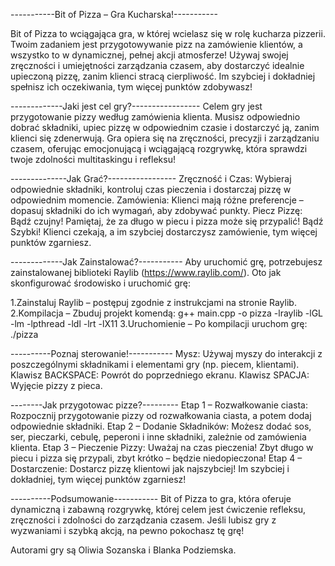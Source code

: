 -----------Bit of Pizza – Gra Kucharska!-----------

Bit of Pizza to wciągająca gra, w której wcielasz się w rolę kucharza pizzerii. Twoim zadaniem jest przygotowywanie pizz na zamówienie klientów, a wszystko to w dynamicznej, pełnej akcji atmosferze! Używaj swojej zręczności i umiejętności zarządzania czasem, aby dostarczyć idealnie upieczoną pizzę, zanim klienci stracą cierpliwość. Im szybciej i dokładniej spełnisz ich oczekiwania, tym więcej punktów zdobywasz!

-------------Jaki jest cel gry?-----------------
Celem gry jest przygotowanie pizzy według zamówienia klienta. Musisz odpowiednio dobrać składniki, upiec pizzę w odpowiednim czasie i dostarczyć ją, zanim klienci się zdenerwują. Gra opiera się na zręczności, precyzji i zarządzaniu czasem, oferując emocjonującą i wciągającą rozgrywkę, która sprawdzi twoje zdolności multitaskingu i refleksu!

--------------Jak Grać?-----------------
Zręczność i Czas: Wybieraj odpowiednie składniki, kontroluj czas pieczenia i dostarczaj pizzę w odpowiednim momencie.
Zamówienia: Klienci mają różne preferencje – dopasuj składniki do ich wymagań, aby zdobywać punkty.
Piecz Pizzę: Bądź czujny! Pamiętaj, że za długo w piecu i pizza może się przypalić!
Bądź Szybki! Klienci czekają, a im szybciej dostarczysz zamówienie, tym więcej punktów zgarniesz.

-------------Jak Zainstalować?-----------
Aby uruchomić grę, potrzebujesz zainstalowanej biblioteki Raylib (https://www.raylib.com/). Oto jak skonfigurować środowisko i uruchomić grę:

1.Zainstaluj Raylib – postępuj zgodnie z instrukcjami na stronie Raylib.
2.Kompilacja – Zbuduj projekt komendą:
g++ main.cpp -o pizza -lraylib -lGL -lm -lpthread -ldl -lrt -lX11
3.Uruchomienie – Po kompilacji uruchom grę:
./pizza

----------Poznaj sterowanie!-----------
Mysz: Używaj myszy do interakcji z poszczególnymi składnikami i elementami gry (np. piecem, klientami).
Klawisz BACKSPACE: Powrót do poprzedniego ekranu.
Klawisz SPACJA: Wyjęcie pizzy z pieca.

--------Jak przygotowac pizze?---------
Etap 1 – Rozwałkowanie ciasta: Rozpocznij przygotowanie pizzy od rozwałkowania ciasta, a potem dodaj odpowiednie składniki.
Etap 2 – Dodanie Składników: Możesz dodać sos, ser, pieczarki, cebulę, peperoni i inne składniki, zależnie od zamówienia klienta.
Etap 3 – Pieczenie Pizzy: Uważaj na czas pieczenia! Zbyt długo w piecu i pizza się przypali, zbyt krótko – będzie niedopieczona!
Etap 4 – Dostarczenie: Dostarcz pizzę klientowi jak najszybciej! Im szybciej i dokładniej, tym więcej punktów zgarniesz!

----------Podsumowanie-----------
Bit of Pizza to gra, która oferuje dynamiczną i zabawną rozgrywkę, której celem jest ćwiczenie refleksu, zręczności i zdolności do zarządzania czasem. Jeśli lubisz gry z wyzwaniami i szybką akcją, na pewno pokochasz tę grę!

Autorami gry są Oliwia Sozanska i Blanka Podziemska.


